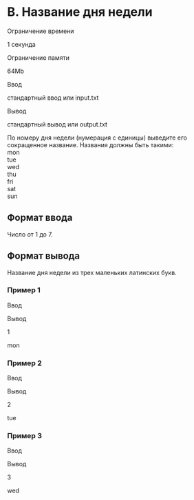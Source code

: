 B. Название дня недели
======================

Ограничение времени

1 секунда

Ограничение памяти

64Mb

Ввод

стандартный ввод или input.txt

Вывод

стандартный вывод или output.txt

По номеру дня недели (нумерация с единицы) выведите его сокращенное название. Названия должны быть такими:  
mon  
tue  
wed  
thu  
fri  
sat  
sun

Формат ввода
------------

Число от 1 до 7.

Формат вывода
-------------

Название дня недели из трех маленьких латинских букв.

### Пример 1

Ввод

Вывод

1

mon

### Пример 2

Ввод

Вывод

2

tue

### Пример 3

Ввод

Вывод

3

wed